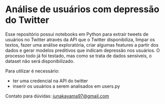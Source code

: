 # Análise de usuários com depressão do Twitter

Esse repositório possui notebooks em Python para extrair tweets de usuários no Twitter através da API que o Twitter disponibiliza, limpar os textos, fazer uma análise exploratória, criar algumas features a partir dos dados e gerar modelos preditivos que indicam depressão nos usuários. O processo todo já foi testado, mas como se trata de dados sensíveis, o dataset não será disponibilizado.

Para utilizar é necessário: 
- ter uma credencial na API do twitter
- inserir os usuários a serem analisados em users.py

Contato para dúvidas:
junakayama97@gmail.com

